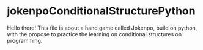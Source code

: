 # jokenpoConditionalStructurePython
Hello there!
This file is about a hand game called Jokenpo, build on python, with the propose to practice the learning on conditional 
structures on programming.
